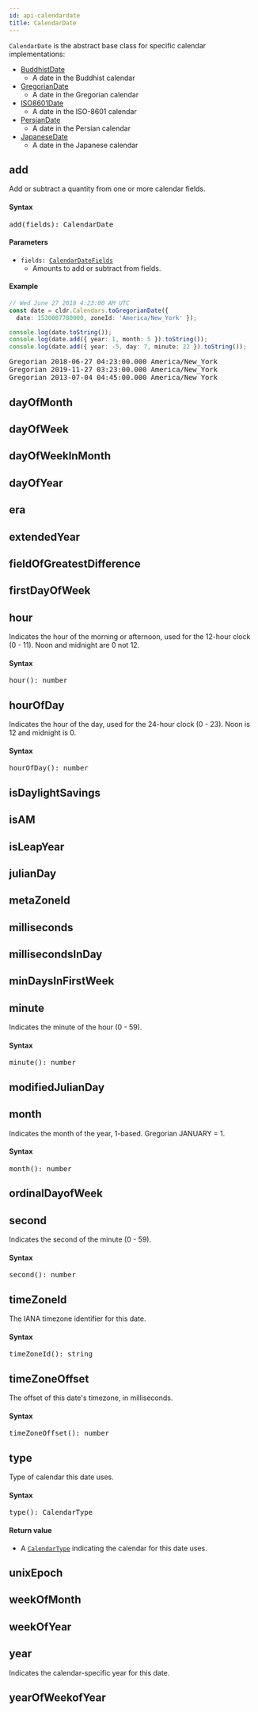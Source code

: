 ```yaml
---
id: api-calendardate
title: CalendarDate
---
```


`CalendarDate` is the abstract base class for specific calendar implementations:

  - [BuddhistDate](api-buddhistdate.html)
    - A date in the Buddhist calendar
  - [GregorianDate](api-gregoriandate.html)
    - A date in the Gregorian calendar
  - [ISO8601Date](api-iso8601date.html)
    - A date in the ISO-8601 calendar
  - [PersianDate](api-persiandate.html)
    - A date in the Persian calendar
  - [JapaneseDate](api-japanesedate.html)
    - A date in the Japanese calendar

## add

Add or subtract a quantity from one or more calendar fields.

#### Syntax

<pre class="syntax">
add(fields): CalendarDate
</pre>


#### Parameters
  - <code>fields: <span>[CalendarDateFields](api-calendardatefields.html)</span></code>
    - Amounts to add or subtract from fields.

#### Example

```typescript
// Wed June 27 2018 4:23:00 AM UTC
const date = cldr.Calendars.toGregorianDate({
  date: 1530087780000, zoneId: 'America/New_York' });

console.log(date.toString());
console.log(date.add({ year: 1, month: 5 }).toString());
console.log(date.add({ year: -5, day: 7, minute: 22 }).toString());
```

<pre class="output">
Gregorian 2018-06-27 04:23:00.000 America/New_York
Gregorian 2019-11-27 03:23:00.000 America/New_York
Gregorian 2013-07-04 04:45:00.000 America/New_York
</pre>



## dayOfMonth

## dayOfWeek

## dayOfWeekInMonth

## dayOfYear

## era

## extendedYear


## fieldOfGreatestDifference

## firstDayOfWeek



## hour

Indicates the hour of the morning or afternoon, used for the 12-hour clock (0 - 11). Noon and midnight are 0 not 12.

#### Syntax

<pre class="syntax">
hour(): number
</pre>



## hourOfDay

Indicates the hour of the day, used for the 24-hour clock (0 - 23). Noon is 12 and midnight is 0.

#### Syntax

<pre class="syntax">
hourOfDay(): number
</pre>



## isDaylightSavings

## isAM

## isLeapYear

## julianDay

## metaZoneId

## milliseconds

## millisecondsInDay

## minDaysInFirstWeek



## minute

Indicates the minute of the hour (0 - 59).

#### Syntax

<pre class="syntax">
minute(): number
</pre>



## modifiedJulianDay



## month

Indicates the month of the year, 1-based. Gregorian JANUARY = 1.

#### Syntax

<pre class="syntax">
month(): number
</pre>



## ordinalDayofWeek



## second

Indicates the second of the minute (0 - 59).

#### Syntax

<pre class="syntax">
second(): number
</pre>



## timeZoneId

The IANA timezone identifier for this date.

#### Syntax

<pre class="syntax">
timeZoneId(): string
</pre>



## timeZoneOffset

The offset of this date's timezone, in milliseconds.

#### Syntax

<pre class="syntax">
timeZoneOffset(): number
</pre>



## type

Type of calendar this date uses.

#### Syntax

<pre class="syntax">
type(): CalendarType
</pre>

#### Return value
  - A <code class="def"><span>[CalendarType](api-calendartype.html)</span></code> indicating the calendar for this date uses.


## unixEpoch

## weekOfMonth

## weekOfYear

## year

Indicates the calendar-specific year for this date.


## yearOfWeekofYear
